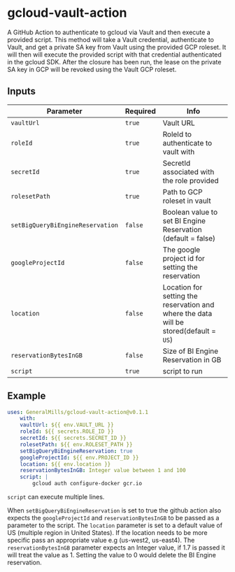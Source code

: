 # gcloud-vault-action

A GitHub Action to authenticate to gcloud via Vault and then execute a provided script.
This method will take a Vault credential, authenticate to Vault, and get a private SA key from Vault using the provided GCP roleset. It will then will execute the provided script with that credential authenticated in the gcloud SDK. After the closure has been run, the lease on the private SA key in GCP will be revoked using the Vault GCP roleset.

## Inputs

| Parameter                         | Required | Info                                                                                   |
| --------------------------------- | -------- | -------------------------------------------------------------------------------------- |
| `vaultUrl`                        | `true`   | Vault URL                                                                              |
| `roleId`                          | `true`   | RoleId to authenticate to vault with                                                   |
| `secretId`                        | `true`   | SecretId associated with the role provided                                             |
| `rolesetPath`                     | `true`   | Path to GCP roleset in vault                                                           |
| `setBigQueryBiEngineReservation`  | `false`  | Boolean value to set BI Engine Reservation (default = false)                           |
| `googleProjectId`                 | `false`  | The google project id for setting the reservation                                      |
| `location`                        | `false`  | Location for setting the reservation and where the data will be stored(default = `US`) |
| `reservationBytesInGB`            | `false`  | Size of BI Engine Reservation in GB                                                    |
| `script`                          | `true`   | script to run                                                                          |

## Example

```yaml
uses: GeneralMills/gcloud-vault-action@v0.1.1
    with:
    vaultUrl: ${{ env.VAULT_URL }}
    roleId: ${{ secrets.ROLE_ID }}
    secretId: ${{ secrets.SECRET_ID }}
    rolesetPath: ${{ env.ROLESET_PATH }}
    setBigQueryBiEngineReservation: true
    googleProjectId: ${{ env.PROJECT_ID }}
    location: ${{ env.location }}
    reservationBytesInGB: Integer value between 1 and 100
    script: |
        gcloud auth configure-docker gcr.io
```

`script` can execute multiple lines.

When `setBigQueryBiEngineReservation` is set to true the github action also expects the `googleProjectId` and `reservationBytesInGB` to be passed as a parameter to the script. The `location` parameter is set to a default value of US (multiple region in United States). If the location needs to be more specific pass an appropriate value e.g (us-west2, us-east4). The `reservationBytesInGB` parameter expects an Integer value, if 1.7 is passed it will treat the value as 1. Setting the value to 0 would delete the BI Engine reservation.
